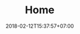 ---
title: 'Home'
date: 2018-02-12T15:37:57+07:00
heroHeading: 'An AI assistant to manage your day to day tasks'
heroSubHeading: 'Callindra is an AI assistant to manage your tasks and activities, without having to ever open a scheduler or a calendar'
heroBackground: 'images/jason-blackeye-1191801-unsplash.jpg'
---